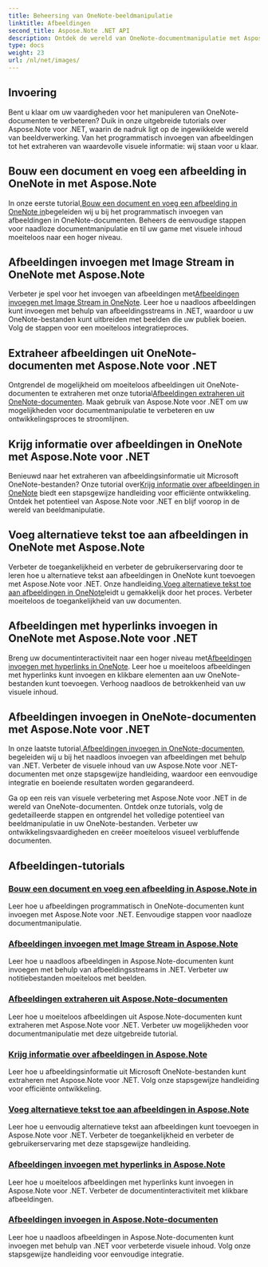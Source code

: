 ```yaml
---
title: Beheersing van OneNote-beeldmanipulatie
linktitle: Afbeeldingen
second_title: Aspose.Note .NET API
description: Ontdek de wereld van OneNote-documentmanipulatie met Aspose.Note voor .NET-tutorials over naadloze beeldverwerking. Verbeter uw visuele inhoud moeiteloos.
type: docs
weight: 23
url: /nl/net/images/
---
```

## Invoering

Bent u klaar om uw vaardigheden voor het manipuleren van OneNote-documenten te verbeteren? Duik in onze uitgebreide tutorials over Aspose.Note voor .NET, waarin de nadruk ligt op de ingewikkelde wereld van beeldverwerking. Van het programmatisch invoegen van afbeeldingen tot het extraheren van waardevolle visuele informatie: wij staan voor u klaar.

## Bouw een document en voeg een afbeelding in OneNote in met Aspose.Note
 In onze eerste tutorial,[Bouw een document en voeg een afbeelding in OneNote in](./build-doc-insert-image/)begeleiden wij u bij het programmatisch invoegen van afbeeldingen in OneNote-documenten. Beheers de eenvoudige stappen voor naadloze documentmanipulatie en til uw game met visuele inhoud moeiteloos naar een hoger niveau.

## Afbeeldingen invoegen met Image Stream in OneNote met Aspose.Note
 Verbeter je spel voor het invoegen van afbeeldingen met[Afbeeldingen invoegen met Image Stream in OneNote](./insert-image-using-image-stream/). Leer hoe u naadloos afbeeldingen kunt invoegen met behulp van afbeeldingsstreams in .NET, waardoor u uw OneNote-bestanden kunt uitbreiden met beelden die uw publiek boeien. Volg de stappen voor een moeiteloos integratieproces.

## Extraheer afbeeldingen uit OneNote-documenten met Aspose.Note voor .NET
 Ontgrendel de mogelijkheid om moeiteloos afbeeldingen uit OneNote-documenten te extraheren met onze tutorial[Afbeeldingen extraheren uit OneNote-documenten](./extract-images/). Maak gebruik van Aspose.Note voor .NET om uw mogelijkheden voor documentmanipulatie te verbeteren en uw ontwikkelingsproces te stroomlijnen.

## Krijg informatie over afbeeldingen in OneNote met Aspose.Note voor .NET
 Benieuwd naar het extraheren van afbeeldingsinformatie uit Microsoft OneNote-bestanden? Onze tutorial over[Krijg informatie over afbeeldingen in OneNote](./get-info-of-images/) biedt een stapsgewijze handleiding voor efficiënte ontwikkeling. Ontdek het potentieel van Aspose.Note voor .NET en blijf voorop in de wereld van beeldmanipulatie.

## Voeg alternatieve tekst toe aan afbeeldingen in OneNote met Aspose.Note
 Verbeter de toegankelijkheid en verbeter de gebruikerservaring door te leren hoe u alternatieve tekst aan afbeeldingen in OneNote kunt toevoegen met Aspose.Note voor .NET. Onze handleiding,[Voeg alternatieve tekst toe aan afbeeldingen in OneNote](./image-alternative-text/)leidt u gemakkelijk door het proces. Verbeter moeiteloos de toegankelijkheid van uw documenten.

## Afbeeldingen met hyperlinks invoegen in OneNote met Aspose.Note voor .NET
 Breng uw documentinteractiviteit naar een hoger niveau met[Afbeeldingen invoegen met hyperlinks in OneNote](./insert-image-hyperlink/). Leer hoe u moeiteloos afbeeldingen met hyperlinks kunt invoegen en klikbare elementen aan uw OneNote-bestanden kunt toevoegen. Verhoog naadloos de betrokkenheid van uw visuele inhoud.

## Afbeeldingen invoegen in OneNote-documenten met Aspose.Note voor .NET
 In onze laatste tutorial,[Afbeeldingen invoegen in OneNote-documenten](./insert-images/), begeleiden wij u bij het naadloos invoegen van afbeeldingen met behulp van .NET. Verbeter de visuele inhoud van uw Aspose.Note voor .NET-documenten met onze stapsgewijze handleiding, waardoor een eenvoudige integratie en boeiende resultaten worden gegarandeerd.

Ga op een reis van visuele verbetering met Aspose.Note voor .NET in de wereld van OneNote-documenten. Ontdek onze tutorials, volg de gedetailleerde stappen en ontgrendel het volledige potentieel van beeldmanipulatie in uw OneNote-bestanden. Verbeter uw ontwikkelingsvaardigheden en creëer moeiteloos visueel verbluffende documenten.
## Afbeeldingen-tutorials
### [Bouw een document en voeg een afbeelding in Aspose.Note in](./build-doc-insert-image/)
Leer hoe u afbeeldingen programmatisch in OneNote-documenten kunt invoegen met Aspose.Note voor .NET. Eenvoudige stappen voor naadloze documentmanipulatie.
### [Afbeeldingen invoegen met Image Stream in Aspose.Note](./insert-image-using-image-stream/)
Leer hoe u naadloos afbeeldingen in Aspose.Note-documenten kunt invoegen met behulp van afbeeldingsstreams in .NET. Verbeter uw notitiebestanden moeiteloos met beelden.
### [Afbeeldingen extraheren uit Aspose.Note-documenten](./extract-images/)
Leer hoe u moeiteloos afbeeldingen uit Aspose.Note-documenten kunt extraheren met Aspose.Note voor .NET. Verbeter uw mogelijkheden voor documentmanipulatie met deze uitgebreide tutorial.
### [Krijg informatie over afbeeldingen in Aspose.Note](./get-info-of-images/)
Leer hoe u afbeeldingsinformatie uit Microsoft OneNote-bestanden kunt extraheren met Aspose.Note voor .NET. Volg onze stapsgewijze handleiding voor efficiënte ontwikkeling.
### [Voeg alternatieve tekst toe aan afbeeldingen in Aspose.Note](./image-alternative-text/)
Leer hoe u eenvoudig alternatieve tekst aan afbeeldingen kunt toevoegen in Aspose.Note voor .NET. Verbeter de toegankelijkheid en verbeter de gebruikerservaring met deze stapsgewijze handleiding.
### [Afbeeldingen invoegen met hyperlinks in Aspose.Note](./insert-image-hyperlink/)
Leer hoe u moeiteloos afbeeldingen met hyperlinks kunt invoegen in Aspose.Note voor .NET. Verbeter de documentinteractiviteit met klikbare afbeeldingen.
### [Afbeeldingen invoegen in Aspose.Note-documenten](./insert-images/)
Leer hoe u naadloos afbeeldingen in Aspose.Note-documenten kunt invoegen met behulp van .NET voor verbeterde visuele inhoud. Volg onze stapsgewijze handleiding voor eenvoudige integratie.